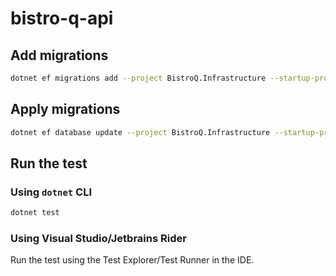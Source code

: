# bistro-q-api

## Add migrations

```bash
dotnet ef migrations add --project BistroQ.Infrastructure --startup-project BistroQ.API --context BistroQ.Infrastructure.Data.BistroQContext --configuration Debug --verbose AutoCreateOrderIdAndOrderItemId --output-dir Migrations
```

## Apply migrations

```bash
dotnet ef database update --project BistroQ.Infrastructure --startup-project BistroQ.API --context BistroQ.Infrastructure.Data.BistroQContext --verbose 
```

## Run the test

### Using `dotnet` CLI

```bash
dotnet test
```

### Using Visual Studio/Jetbrains Rider

Run the test using the Test Explorer/Test Runner in the IDE.
